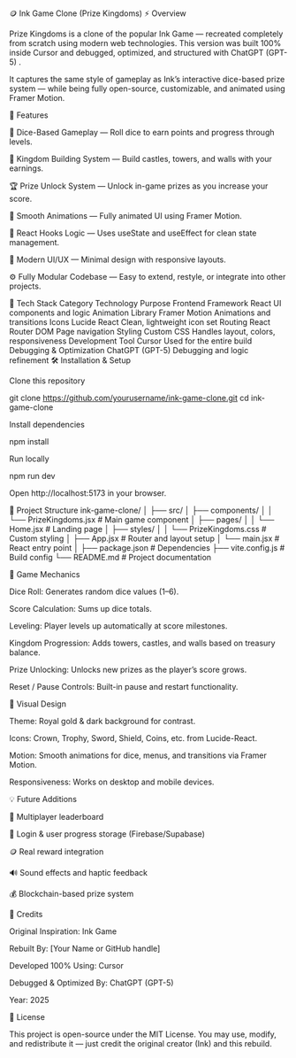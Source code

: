 🪙 Ink Game Clone (Prize Kingdoms)
⚡ Overview

Prize Kingdoms is a clone of the popular Ink Game — recreated completely from scratch using modern web technologies.
This version was built 100% inside Cursor
 and debugged, optimized, and structured with ChatGPT (GPT-5)
.

It captures the same style of gameplay as Ink’s interactive dice-based prize system — while being fully open-source, customizable, and animated using Framer Motion.

🚀 Features

🎲 Dice-Based Gameplay — Roll dice to earn points and progress through levels.

🏰 Kingdom Building System — Build castles, towers, and walls with your earnings.

🏆 Prize Unlock System — Unlock in-game prizes as you increase your score.

💫 Smooth Animations — Fully animated UI using Framer Motion.

🧠 React Hooks Logic — Uses useState and useEffect for clean state management.

🎨 Modern UI/UX — Minimal design with responsive layouts.

⚙️ Fully Modular Codebase — Easy to extend, restyle, or integrate into other projects.

🧩 Tech Stack
Category	Technology	Purpose
Frontend Framework	React
	UI components and logic
Animation Library	Framer Motion
	Animations and transitions
Icons	Lucide React
	Clean, lightweight icon set
Routing	React Router DOM
	Page navigation
Styling	Custom CSS	Handles layout, colors, responsiveness
Development Tool	Cursor
	Used for the entire build
Debugging & Optimization	ChatGPT (GPT-5)
	Debugging and logic refinement
🛠️ Installation & Setup

Clone this repository

git clone https://github.com/yourusername/ink-game-clone.git
cd ink-game-clone


Install dependencies

npm install


Run locally

npm run dev


Open http://localhost:5173
 in your browser.

📂 Project Structure
ink-game-clone/
│
├── src/
│   ├── components/
│   │   └── PrizeKingdoms.jsx      # Main game component
│   ├── pages/
│   │   └── Home.jsx               # Landing page
│   ├── styles/
│   │   └── PrizeKingdoms.css      # Custom styling
│   ├── App.jsx                    # Router and layout setup
│   └── main.jsx                   # React entry point
│
├── package.json                   # Dependencies
├── vite.config.js                 # Build config
└── README.md                      # Project documentation

🧠 Game Mechanics

Dice Roll: Generates random dice values (1–6).

Score Calculation: Sums up dice totals.

Leveling: Player levels up automatically at score milestones.

Kingdom Progression: Adds towers, castles, and walls based on treasury balance.

Prize Unlocking: Unlocks new prizes as the player’s score grows.

Reset / Pause Controls: Built-in pause and restart functionality.

🎨 Visual Design

Theme: Royal gold & dark background for contrast.

Icons: Crown, Trophy, Sword, Shield, Coins, etc. from Lucide-React.

Motion: Smooth animations for dice, menus, and transitions via Framer Motion.

Responsiveness: Works on desktop and mobile devices.

💡 Future Additions

🧩 Multiplayer leaderboard

🔐 Login & user progress storage (Firebase/Supabase)

🪙 Real reward integration

🔊 Sound effects and haptic feedback

💰 Blockchain-based prize system

👑 Credits

Original Inspiration: Ink Game

Rebuilt By: [Your Name or GitHub handle]

Developed 100% Using: Cursor

Debugged & Optimized By: ChatGPT (GPT-5)

Year: 2025

🏁 License

This project is open-source under the MIT License.
You may use, modify, and redistribute it — just credit the original creator (Ink) and this rebuild.
